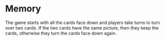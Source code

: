 # Memory
The game starts with all the cards face down and players take turns to turn over two cards. If the two cards have the same picture, then they keep the cards, otherwise they turn the cards face down again. 
